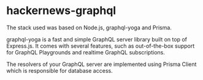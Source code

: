 # hackernews-graphql

The stack used was based on Node.js, graphql-yoga and Prisma.

graphql-yoga is a fast and simple GraphQL server library built on top of Express.js. It comes with several features, such as out-of-the-box support for GraphQL Playgrounds and realtime GraphQL subscriptions.

The resolvers of your GraphQL server are implemented using Prisma Client which is responsible for database access.
